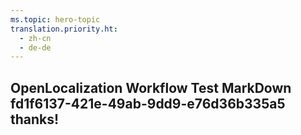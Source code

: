 ```yaml
---
ms.topic: hero-topic
translation.priority.ht: 
  - zh-cn
  - de-de
---
```

## OpenLocalization Workflow Test MarkDown fd1f6137-421e-49ab-9dd9-e76d36b335a5 thanks!
